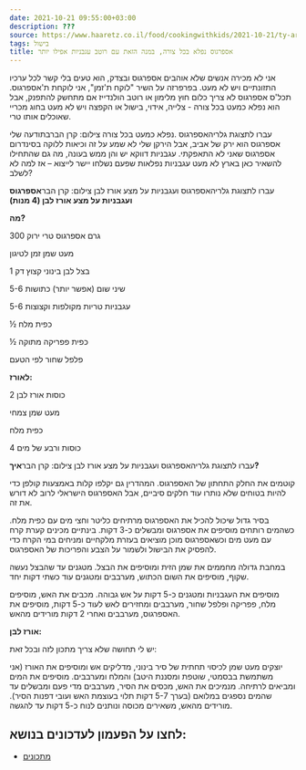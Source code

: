 ```yaml
---
date: 2021-10-21 09:55:00+03:00
description: ???
source: https://www.haaretz.co.il/food/cookingwithkids/2021-10-21/ty-article/0000017f-f8e9-d318-afff-fbeb63a40000
tags: בישול
title: אספרגוס נפלא בכל צורה, במנה הזאת עם רוטב עגבניות אפילו יותר
---
```


אני לא מכירה אנשים שלא אוהבים אספרגוס ובצדק, הוא טעים בלי קשר לכל ערכיו התזונתיים ויש לא מעט. בפרפרזה על השיר "לוקח ת'זמן", אני לוקחת ת'אספרגוס. תכל'ס אספרגוס לא צריך כלום חוץ מלימון או רוטב הולנדייז אם מתחשק להתפנק, אבל הוא נפלא כמעט בכל צורה - צלייה, אידוי, בישול או הקפצה ויש לא מעט בחוג מכריי שאוכלים אותו טרי.

 עברו לתצוגת גלריהאספרגוס .נפלא כמעט בכל צורה צילום: קרן הברבתודעה שלי אספרגוס הוא ירק של אביב, אבל הירקן שלי לא שמע על זה וכיאות ללוקה בסינדרום אספרגוס שאני לא התאפקתי. עגבניות דווקא יש והן ממש בעונה, מה גם שהתחילו להשאיר כאן בארץ לא מעט עגבניות נפלאות שפעם נשלחו יישר לייצוא – אז למה לא לשלב?

 עברו לתצוגת גלריהאספרגוס ועגבניות על מצע אורז לבן צילום: קרן הבר**אספרגוס ועגבניות על מצע אורז לבן (4 מנות)**

**מה?**

300 גרם אספרגוס טרי ירוק

מעט שמן זמן לטיגון

1 בצל לבן בינוני קצוץ דק

5-6 שיני שום (אפשר יותר) כתושות

5-6 עגבניות טריות מקולפות וקצוצות

½ כפית מלח

½ כפית פפריקה מתוקה

פלפל שחור לפי הטעם

**לאורז:**

2 כוסות אורז לבן

מעט שמן צמחי

כפית מלח

4 כוסות ורבע של מים

 עברו לתצוגת גלריהאספרגוס ועגבניות על מצע אורז לבן צילום: קרן הבר**איך?**

קוטמים את החלק התחתון של האספרגוס. המהדרין גם יקלפו קלות באמצעות קולפן כדי להיות בטוחים שלא נותרו עוד חלקים סיביים, אבל האספרגוס הישראלי לרוב לא דורש את זה.

בסיר גדול שיכול להכיל את האספרגוס מרתיחים כליטר וחצי מים עם כפית מלח. כשהמים רותחים מוסיפים את אספרגוס ומבשלים כ-3 דקות. בינתיים מכינים קערת קרח עם מעט מים וכשאספרגוס מוכן מוציאים בעזרת מלקחיים ומניחים במי הקרח כדי להפסיק את הבישול ולשמור על הצבע והפריכות של האספרגוס.

במחבת גדולה מחממים את שמן הזית ומוסיפים את הבצל. מטגנים עד שהבצל נעשה שקוף, מוסיפים את השום הכתוש, מערבבים ומטגנים עוד כשתי דקות יחד.

מוסיפים את העגבניות ומטגנים כ-5 דקות על אש גבוהה. מכבים את האש, מוסיפים מלח, פפריקה ופלפל שחור, מערבבים ומחזירים לאש לעוד כ-5 דקות, מוסיפים את האספרגוס, מערבבים ואחרי 2 דקות מורידים מהאש.

**אורז לבן:**

יש לי תחושה שלא צריך מתכון לזה ובכל זאת:

יוצקים מעט שמן לכיסוי תחתית של סיר בינוני, מדליקים אש ומוסיפים את האורז (אני משתמשת בבסמטי, שוטפת ומסננת היטב) והמלח ומערבבים. מוסיפים את המים ומביאים לרתיחה. מנמיכים את האש, מכסים את הסיר, מערבבים מדי פעם ומבשלים עד שהמים נספגים במלואם (בערך 5-7 דקות תלוי בעוצמת האש ועובי דפנות הסיר). מורידים מהאש, משאירים מכוסה ונותנים לנוח כ-5 דקות עד להגשה.

לחצו על הפעמון לעדכונים בנושא:
------------------------------

* [מתכונים](/ty-tag/recipes-0000017f-da28-dea8-a77f-de6a4ba50000)